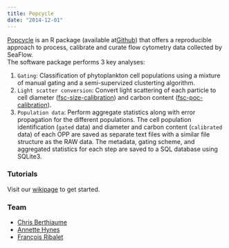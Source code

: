 ```yaml
---
title: Popcycle
date: "2014-12-01"
---
```

[Popcycle](https://github.com/armbrustlab/popcycle) is an R package (available at[Github](https://github.com/armbrustlab/popcycle)) that offers a reproducible approach to process, calibrate and curate flow cytometry data collected by SeaFlow.<br/>
The software package performs 3 key analyses:
1. ```Gating```: Classification of phytoplankton cell populations using a mixture of manual gating and a semi-supervized clusterting algorithm.
2. ```Light scatter conversion```: Convert light scattering of each particle to cell diameter ([fsc-size-calibration](https://github.com/armbrustlab/fsc-size-calibration)) and carbon content ([fsc-poc-calibration](https://github.com/armbrustlab/fsc-poc-calibration)).
3. ```Population data```: Perform aggregate statistics along with error propagation for the different populations.
The cell population identification (```gated``` data) and diameter and carbon content (```calibrated``` data) of each OPP are saved as separate text files with a similar file structure as the RAW data. The metadata, gating scheme, and aggregated statistics for each step are saved to a SQL database using SQLite3.

### Tutorials
Visit our [wikipage](https://github.com/armbrustlab/popcycle/wiki/SeaFlow-data-analysis-tutorial) to get started.

### Team
- [Chris Berthiaume](https://armbrustlab.ocean.washington.edu/people/beethiaume/)
- [Annette Hynes](https://armbrustlab.ocean.washington.edu/people/hynes/)
- [François Ribalet](https://francoisribalet.netlify.com)